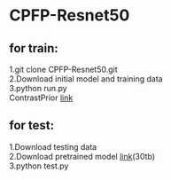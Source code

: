 # CPFP-Resnet50
for train:
---------
1.git clone CPFP-Resnet50.git<br>
2.Download initial model and training data<br>
3.python run.py<br>
ContrastPrior [link](https://github.com/JXingZhao/ContrastPrior#for-training)<br>

for test:
---------
1.Download testing data<br>
2.Download pretrained model [link](https://pan.baidu.com/s/1fRgqDb7hsV5Jez-2a_BtYw)(30tb)<br>
3.python test.py<br>
